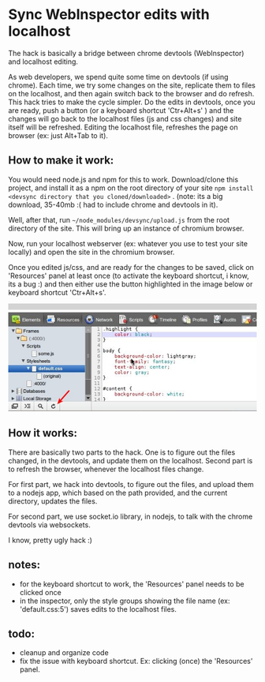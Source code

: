 # Sync WebInspector edits with localhost

The hack is basically a bridge between chrome devtools (WebInspector) and localhost editing.

As web developers, we spend quite some time on devtools (if using chrome). Each time, we try some changes on the site, replicate them to files on the localhost, and then again switch back to the browser and do refresh. This hack tries to make the cycle simpler. Do the edits in devtools, once you are ready, push a button (or a keyboard shortcut 'Ctr+Alt+s' ) and the changes will go back to the localhost files (js and css changes) and site itself will be refreshed. Editing the localhost file, refreshes the page on browser (ex: just Alt+Tab to it).

## How to make it work:
You would need node.js and npm for this to work. Download/clone this project, and install it as a npm on the root directory of your site ```npm install <devsync directory that you cloned/downloaded>``` . (note: its a big download, 35-40mb :( had to include chrome and devtools in it).

Well, after that, run ```~/node_modules/devsync/upload.js``` from the root directory of the site. This will bring up an instance of chromium browser.

Now, run your localhost webserver (ex: whatever you use to test your site locally) and open the site in the chromium browser.

Once you edited js/css, and are ready for the changes to be saved, click on 'Resources' panel at least once (to activate the keyboard shortcut, i know, its a bug :) and then either use the button highlighted in the image below or keyboard shortcut 'Ctr+Alt+s'.

<img src="https://github.com/ciju/devsync/raw/master/screenshot.jpg">

## How it works:

There are basically two parts to the hack. One is to figure out the files changed, in the devtools, and update them on the localhost. Second part is to refresh the browser, whenever the localhost files change.

For first part, we hack into devtools, to figure out the files, and upload them to a nodejs app, which based on the path provided, and the current directory, updates the files.

For second part, we use socket.io library, in nodejs, to talk with the chrome devtools via websockets.

I know, pretty ugly hack :)

## notes:
- for the keyboard shortcut to work, the 'Resources' panel needs to be clicked once
- in the inspector, only the style groups showing the file name (ex: 'default.css:5') saves edits to the localhost files.

## todo:
- cleanup and organize code
- fix the issue with keyboard shortcut. Ex: clicking (once) the 'Resources' panel.

